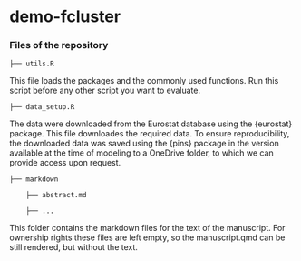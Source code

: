 # demo-fcluster

### Files of the repository

    ├── utils.R

This file loads the packages and the commonly used functions. Run this script before any other script you want to evaluate.

    ├── data_setup.R

The data were downloaded from the Eurostat database using the {eurostat} package. This file downloades the required data. To ensure reproducibility, the downloaded data was saved using the {pins} package in the version available at the time of modeling to a OneDrive folder, to which we can provide access upon request.

    ├── markdown

        ├── abstract.md
    
        ├── ...
    
This folder contains the markdown files for the text of the manuscript. For ownership rights these files are left empty, so the manuscript.qmd can be still rendered, but without the text.

